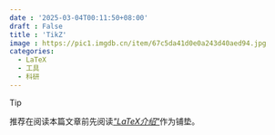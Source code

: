 ```yaml
---
date : '2025-03-04T00:11:50+08:00'
draft : False
title : 'TikZ'
image : https://pic1.imgdb.cn/item/67c5da41d0e0a243d40aed94.jpg
categories: 
  - LaTeX
  - 工具
  - 科研
---
```

> [!TIP]
> 推荐在阅读本篇文章前先阅读[*"LaTeX介绍"*](https://shimyy.netlify.app/p/latex%E5%AD%A6%E4%B9%A0/)作为铺垫。
